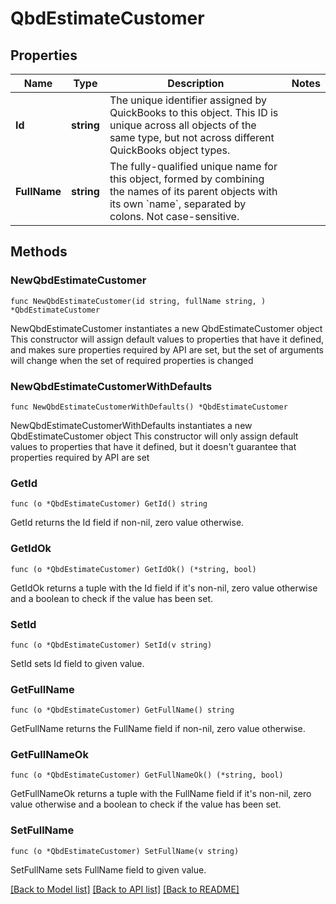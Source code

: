 # QbdEstimateCustomer

## Properties

Name | Type | Description | Notes
------------ | ------------- | ------------- | -------------
**Id** | **string** | The unique identifier assigned by QuickBooks to this object. This ID is unique across all objects of the same type, but not across different QuickBooks object types. | 
**FullName** | **string** | The fully-qualified unique name for this object, formed by combining the names of its parent objects with its own &#x60;name&#x60;, separated by colons. Not case-sensitive. | 

## Methods

### NewQbdEstimateCustomer

`func NewQbdEstimateCustomer(id string, fullName string, ) *QbdEstimateCustomer`

NewQbdEstimateCustomer instantiates a new QbdEstimateCustomer object
This constructor will assign default values to properties that have it defined,
and makes sure properties required by API are set, but the set of arguments
will change when the set of required properties is changed

### NewQbdEstimateCustomerWithDefaults

`func NewQbdEstimateCustomerWithDefaults() *QbdEstimateCustomer`

NewQbdEstimateCustomerWithDefaults instantiates a new QbdEstimateCustomer object
This constructor will only assign default values to properties that have it defined,
but it doesn't guarantee that properties required by API are set

### GetId

`func (o *QbdEstimateCustomer) GetId() string`

GetId returns the Id field if non-nil, zero value otherwise.

### GetIdOk

`func (o *QbdEstimateCustomer) GetIdOk() (*string, bool)`

GetIdOk returns a tuple with the Id field if it's non-nil, zero value otherwise
and a boolean to check if the value has been set.

### SetId

`func (o *QbdEstimateCustomer) SetId(v string)`

SetId sets Id field to given value.


### GetFullName

`func (o *QbdEstimateCustomer) GetFullName() string`

GetFullName returns the FullName field if non-nil, zero value otherwise.

### GetFullNameOk

`func (o *QbdEstimateCustomer) GetFullNameOk() (*string, bool)`

GetFullNameOk returns a tuple with the FullName field if it's non-nil, zero value otherwise
and a boolean to check if the value has been set.

### SetFullName

`func (o *QbdEstimateCustomer) SetFullName(v string)`

SetFullName sets FullName field to given value.



[[Back to Model list]](../README.md#documentation-for-models) [[Back to API list]](../README.md#documentation-for-api-endpoints) [[Back to README]](../README.md)


